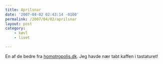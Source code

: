 ```yaml
---
title: Aprilsnar
date: '2007-04-02 02:43:14 -0100'
permalink: /2007/04/02/aprilsnar
layout: post
category:
    - kævl
    - livet

---
```

En af de bedre fra [homotropolis.dk](http://homotropolis.dk/forside/artikel.php?id=2624). Jeg havde nær tabt kaffen i tastaturet!
